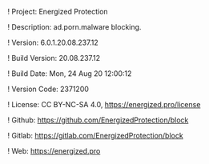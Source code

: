 ! Project: Energized Protection

! Description: ad.porn.malware blocking.

! Version: 6.0.1.20.08.237.12

! Build Version: 20.08.237.12

! Build Date: Mon, 24 Aug 20 12:00:12

! Version Code: 2371200

! License: CC BY-NC-SA 4.0, https://energized.pro/license

! Github: https://github.com/EnergizedProtection/block

! Gitlab: https://gitlab.com/EnergizedProtection/block


! Web: https://energized.pro
